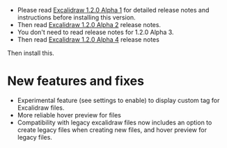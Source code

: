 - Please read [Excalidraw 1.2.0 Alpha 1](https://github.com/zsviczian/obsidian-excalidraw-plugin/releases/tag/1.2.0-alpha-1) for detailed release notes and instructions before installing this version.
- Then read [Excalidraw 1.2.0 Alpha 2](https://github.com/zsviczian/obsidian-excalidraw-plugin/releases/tag/1.2.0-alpha-2) release notes.
- You don't need to read release notes for 1.2.0 Alpha 3.
- Then read [Excalidraw 1.2.0 Alpha 4](https://github.com/zsviczian/obsidian-excalidraw-plugin/releases/tag/1.2.0-alpha-4) release notes

Then install this.

# New features and fixes
- Experimental feature (see settings to enable) to display custom tag for Excalidraw files.
- More reliable hover preview for files
- Compatibility with legacy excalidraw files now includes an option to create legacy files when creating new files, and hover preview for legacy files.
